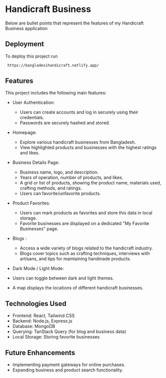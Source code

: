 # Handicraft Business

Below are bullet points that represent the features of my Handicraft Business application

## Deployment

To deploy this project run

```bash
 https://bangladesihandicraft.netlify.app/
```

## Features

This project includes the following main features:

- User Authentication:

  - Users can create accounts and log in securely using their credentials.
  - Passwords are securely hashed and stored.

- Homepage:

  - Explore various handicraft businesses from Bangladesh.
  - View highlighted products and businesses with the highest ratings and likes.

- Business Details Page:

  - Business name, logo, and description.
  - Years of operation, number of products, and likes.
  - A grid or list of products, showing the product name, materials used, crafting methods, and ratings.
  - Users can favorite/unfavorite products.

- Product Favorites:

  - Users can mark products as favorites and store this data in local storage.
  - Favorite businesses are displayed on a dedicated "My Favorite Businesses" page.

- Blogs :

  - Access a wide variety of blogs related to the handicraft industry.
  - Blogs cover topics such as crafting techniques, interviews with artisans, and tips for maintaining handmade products.

- Dark Mode / Light Mode:
- Users can toggle between dark and light themes.
- A map displays the locations of different handicraft businesses.

## Technologies Used

- Frontend: React, Tailwind CSS
- Backend: Node.js, Express.js
- Database: MongoDB
- Querying: TanStack Query (for blog and business data)
- Local Storage: Storing favorite businesses

## Future Enhancements

- Implementing payment gateways for online purchases.
- Expanding business and product search functionality.
